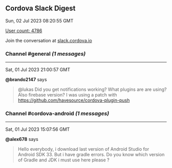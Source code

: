 ## Cordova Slack Digest
Sun, 02 Jul 2023 08:20:55 GMT

[User count: 4786](https://cordova.slack.com/)


Join the conversation at [slack.cordova.io](http://slack.cordova.io/)

### __Channel #general__ _(1 messages)_
---

Sat, 01 Jul 2023 21:00:57 GMT

__@brando2147__ says 
> @lukas Did you get notifications working? What plugins are are using? Also firebase version? I was using a patch with  <https://github.com/havesource/cordova-plugin-push>
> 

### __Channel #cordova-android__ _(1 messages)_
---

Sat, 01 Jul 2023 15:07:56 GMT

__@alex678__ says 
> Hello everybody, i download last version of Android Studio for Android SDK 33. But i have gradle errors. Do you know which version of Gradle and JDK i must use here please ?
> 
